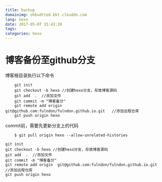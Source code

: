 ```yaml
---
title: backup
domainimg: ohbudtted.bkt.clouddn.com
lang: hexo
date: 2017-05-07 15:43:20
tags:
categories: hexo
---
```


# 博客备份至github分支
博客根目录执行以下命令

		git init 
		git checkout -b hexo //创建hexo分支，存放博客源码
		git add  .  //添加文件
		git commit -m "博客备分"
		git remote add origin  git@github.com:fulndon/fulndon.github.io.git   //添加远程仓库
		git push origin hexo

commit前，需要先更新分支上的代码
```
	$ git pull origin hexo --allow-unrelated-histories
```

```bash?linenums
git init 
git checkout -b hexo //创建hexo分支，存放博客源码
git add  .  //添加文件
git commit -m "博客备分"
git remote add origin  git@github.com:fulndon/fulndon.github.io.git   //添加远程仓库
git push origin hexo
```

